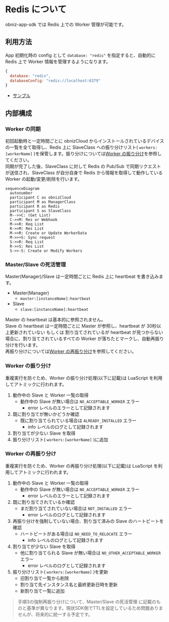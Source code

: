 # Redis について

obniz-app-sdk では Redis 上での Worker 管理が可能です。

## 利用方法

App 初期化時の config として `database: "redis"` を指定すると、自動的に Redis 上で Worker 情報を管理するようになります。

```javascript
{
  database: "redis",
  databaseConfig: "redis://localhost:6379"
}
```

- [サンプル](./examples/clustered/redis-multi-master)

## 内部構成

### Worker の同期

初回起動時と一定時間ごとに obnizCloud からインストールされているデバイスの一覧を全て取得し、Redis 上に SlaveClass への振り分けリスト( `workers:[workerName]` )を保管します。振り分けについては[Worker の振り分け](#worker-の振り分け)を参照してください。  
同期が完了した後、SlaveClass に対して Redis の Pub/Sub で同期リクエストが送信され、SlaveClass が自分自身で Redis から情報を取得して動作している Worker の起動/変更/削除を行います。

```mermaid
sequenceDiagram
  autonumber
  participant C as obnizCloud
  participant M as ManagerClass
  participant R as Redis
  participant S as SlaveClass
  M-->>C: (Get List)
  C->>M: Res or Webhook
  M->>R: Req List
  R->>M: Res List
  M->>R: Create or Update WorkerData
  M->>+S: Sync request
  S->>R: Req List
  R->>S: Res List
  S->>-S: Create or Modify Workers
```

### Master/Slave の死活管理

Master(Manager)/Slave は一定時間ごとに Redis 上に heartbeat を書き込みます。

- Master(Manager)
  - `master:[instanceName]:heartbeat`
- Slave
  - `slave:[instanceName]:heartbeat`

Master の heartbeat は基本的に参照されません。  
Slave の heartbeat は一定時間ごとに Master が参照し、heartbeat が 30秒以上更新されていない もしくは 割り当てされているが heartbeat が見つからない場合に、割り当てされているすべての Worker が落ちたとマークし、自動再振り分けを行います。  
再振り分けについては[Worker の再振り分け](#worker-の再振り分け)を参照してください。

### Worker の振り分け

重複実行を防ぐため、Worker の振り分け処理(以下に記載)は LuaScript を利用してアトミックに行われます。

1. 動作中の Slave と Worker 一覧の取得
   - 動作中の Slave が無い場合は `NO_ACCEPTABLE_WORKER` エラー
     - error レベルのエラーとして記録されます
2. 既に割り当てが無いかどうか確認
   - 既に割り当てられている場合は `ALREADY_INSTALLED` エラー
     - info レベルのログとして記録されます
3. 割り当てが少ない Slave を取得
4. 振り分けリスト( `workers:[workerName]` )に追加

### Worker の再振り分け

重複実行を防ぐため、Worker の再振り分け処理(以下に記載)は LuaScript を利用してアトミックに行われます。

1. 動作中の Slave と Worker 一覧の取得
   - 動作中の Slave が無い場合は `NO_ACCEPTABLE_WORKER` エラー
     - error レベルのエラーとして記録されます
2. 既に割り当てされているか確認
   - まだ割り当てされていない場合は `NOT_INSTALLED` エラー
     - error レベルのログとして記録されます
3. 再振り分けを強制していない場合、割り当て済みの Slave のハートビートを確認
   - ハートビートがある場合は `NO_NEED_TO_RELOCATE` エラー
     - info レベルのログとして記録されます
4. 割り当てが少ない Slave を取得
   - 他に割り当てられる Slave が無い場合は `NO_OTHER_ACCEPTABLE_WORKER` エラー
     - error レベルのログとして記録されます
5. 振り分けリスト( `workers:[workerName]` )を更新
   - 旧割り当て一覧から削除
   - 割り当て先インスタンス名と最終更新日時を更新
   - 新割り当て一覧に追加

> 手順3の強制再振り分けについて、Master/Slave の死活管理 に記載のものと基準が異なります。現状SDK側でTTLを設定しているため問題ありませんが、将来的に統一する予定です。